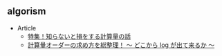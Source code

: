 ## algorism

+ Article
    + [特集！知らないと損をする計算量の話](https://qiita.com/drken/items/18b3b3db5735241465ef)
    + [計算量オーダーの求め方を総整理！ 〜 どこから log が出て来るか 〜](https://qiita.com/drken/items/872ebc3a2b5caaa4a0d0)
